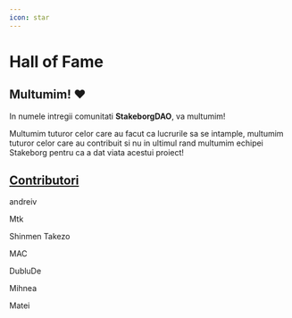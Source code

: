 ```yaml
---
icon: star
---
```


# Hall of Fame

## Multumim! :heart:

In numele intregii comunitati **StakeborgDAO**, va multumim!

Multumim tuturor celor care au facut ca lucrurile sa se intample, multumim tuturor celor care au contribuit si nu in ultimul rand multumim echipei Stakeborg pentru ca a dat viata acestui proiect!

## [Contributori](https://republica.ro/de-ce-contributor)

andreiv

Mtk

Shinmen Takezo

MAC

DubluDe

Mihnea

Matei